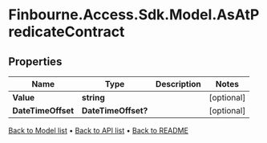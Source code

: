 # Finbourne.Access.Sdk.Model.AsAtPredicateContract

## Properties

Name | Type | Description | Notes
------------ | ------------- | ------------- | -------------
**Value** | **string** |  | [optional] 
**DateTimeOffset** | **DateTimeOffset?** |  | [optional] 

[Back to Model list](../README.md#documentation-for-models) &#8226; [Back to API list](../README.md#documentation-for-api-endpoints) &#8226; [Back to README](../README.md)

